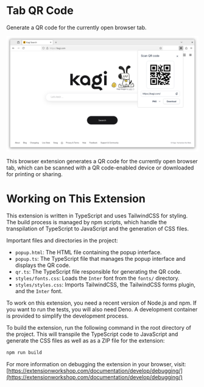 # Tab QR Code

Generate a QR code for the currently open browser tab.

![Screenshot of the browser extension](screenshot.png)

This browser extension generates a QR code for the currently open browser tab, which can be scanned with a QR code-enabled device or downloaded for printing or sharing.

# Working on This Extension

This extension is written in TypeScript and uses TailwindCSS for styling. The build process is managed by npm scripts, which handle the transpilation of TypeScript to JavaScript and the generation of CSS files.

Important files and directories in the project:

- `popup.html`: The HTML file containing the popup interface.
- `popup.ts`: The TypeScript file that manages the popup interface and displays the QR code.
- `qr.ts`: The TypeScript file responsible for generating the QR code.
- `styles/fonts.css`: Loads the `Inter` font from the `fonts/` directory.
- `styles/styles.css`: Imports TailwindCSS, the TailwindCSS forms plugin, and the `Inter` font.

To work on this extension, you need a recent version of Node.js and npm. If you want to run the tests, you will also need Deno. A development container is provided to simplify the development process.

To build the extension, run the following command in the root directory of the project. This will transpile the TypeScript code to JavaScript and generate the CSS files as well as as a ZIP file for the extension:

```sh
npm run build
```

For more information on debugging the extension in your browser, visit: [https://extensionworkshop.com/documentation/develop/debugging/](https://extensionworkshop.com/documentation/develop/debugging/)